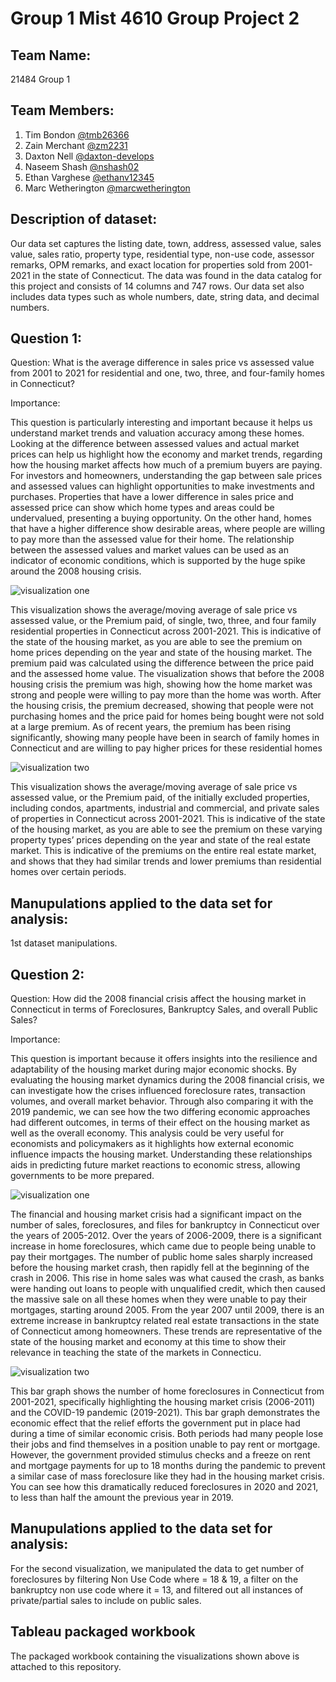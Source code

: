 # Group 1 Mist 4610 Group Project 2

## Team Name: 
21484 Group 1

## Team Members:

1. Tim Bondon [@tmb26366](https://www.github.com/tmb26366)
2. Zain Merchant [@zm2231](https://www.github.com/zm2231)
3. Daxton Nell [@daxton-develops](https://www.github.com/daxton-develops)
4. Naseem Shash [@nshash02](https://www.github.com/nshash02)
5. Ethan Varghese [@ethanv12345](https://www.github.com/ethanv12345)
6. Marc Wetherington [@marcwetherington](https://www.github.com/marcwetherington)

## Description of dataset:

Our data set captures the listing date, town, address, assessed value, sales value, sales ratio, property type, residential type, non-use code, assessor remarks, OPM remarks, and exact location for properties sold from 2001-2021 in the state of Connecticut. The data was found in the data catalog for this project and consists of 14 columns and 747 rows. Our data set also includes data types such as whole numbers, date, string data, and decimal numbers. 

## Question 1:

Question: What is the average difference in sales price vs assessed value from 2001 to 2021 for residential and one, two, three, and four-family homes in Connecticut?

Importance: 

This question is particularly interesting and important because it helps us understand market trends and valuation accuracy among these homes. Looking at the difference between assessed values and actual market prices can help us highlight how the economy and market trends, regarding how the housing market affects how much of a premium buyers are paying. For investors and homeowners, understanding the gap between sale prices and assessed values can highlight opportunities to make investments and purchases. Properties that have a lower difference in sales price and assessed price can show which home types and areas could be undervalued, presenting a buying opportunity. On the other hand, homes that have a higher difference show desirable areas, where people are willing to pay more than the assessed value for their home. The relationship between the assessed values and market values can be used as an indicator of economic conditions, which is supported by the huge spike around the 2008 housing crisis.  

![visualization one](https://i.ibb.co/mh8Fd98/Screenshot-2024-04-28-160827.png)

This visualization shows the average/moving average of sale price vs assessed value, or the Premium paid, of  single, two, three, and four family residential properties in Connecticut across 2001-2021. This is indicative of the state of the housing market, as you are able to see the premium on home prices depending on the year and state of the housing market. The premium paid was calculated using the difference between the price paid and the assessed home value. The visualization shows that before the 2008 housing crisis the premium was high, showing how the home market was strong and people were willing to pay more than the home was worth. After the housing crisis, the premium decreased, showing that people were not purchasing homes and the price paid for homes being bought were not sold at a large premium. As of recent years, the premium has been rising significantly, showing many people have been in search of family homes in Connecticut and are willing to pay higher prices for these residential homes

![visualization two](https://i.ibb.co/QbnFfCt/Screenshot-2024-04-28-160842.png)

This visualization shows the average/moving average of sale price vs assessed value, or the Premium paid, of the initially excluded properties, including condos, apartments, industrial and commercial, and private sales of properties in Connecticut across 2001-2021. This is indicative of the state of the housing market, as you are able to see the premium on these varying property types’ prices depending on the year and state of the real estate market. This is indicative of the premiums on the entire real estate market, and shows that they had similar trends and lower premiums than residential homes over certain periods.

## Manupulations applied to the data set for analysis:

1st dataset manipulations.

## Question 2:

Question: How did the 2008 financial crisis affect the housing market in Connecticut in terms of Foreclosures, Bankruptcy Sales, and overall Public Sales? 

Importance: 

This question is important because it offers insights into the resilience and adaptability of the housing market during major economic shocks. By evaluating the housing market dynamics during the 2008 financial crisis, we can investigate how the crises influenced foreclosure rates, transaction volumes, and overall market behavior. Through also comparing it with the 2019 pandemic, we can see how the two differing economic approaches had different outcomes, in terms of their effect on the housing market as well as the overall economy. This analysis could be very useful for economists and policymakers as it highlights how external economic influence impacts the housing market. Understanding these relationships aids in predicting future market reactions to economic stress, allowing governments to be more prepared. 

![visualization one]([https://i.ibb.co/NWbWwZ4/q2graph1.png](https://i.ibb.co/824PtK5/Screenshot-2024-04-28-at-4-27-02-PM.png))

The financial and housing market crisis had a significant impact on the number of sales, foreclosures, and files for bankruptcy in Connecticut over the years of 2005-2012.  Over the years of 2006-2009, there is a significant increase in home foreclosures, which came due to people being unable to pay their mortgages. The number of public home sales sharply increased before the housing market crash, then rapidly fell at the beginning of the crash in 2006. This rise in home sales was what caused the crash, as banks were handing out loans to people with unqualified credit, which then caused the massive sale on all these homes when they were unable to pay their mortgages, starting around 2005. From the year 2007 until 2009, there is an extreme increase in bankruptcy related real estate transactions in the state of Connecticut among homeowners. These trends are representative of the state of the housing market and economy at this time to show their relevance in teaching the state of the markets in Connecticu. 

![visualization two]([https://i.ibb.co/xq06LSz/q2graph2.png](https://i.ibb.co/gF45xKX/Screenshot-2024-04-28-at-4-27-07-PM.png))

This bar graph shows the number of home foreclosures in Connecticut from 2001-2021, specifically highlighting the housing market crisis (2006-2011) and the COVID-19 pandemic (2019-2021). This bar graph demonstrates the economic effect that the relief efforts the government put in place had during a time of similar economic crisis. Both periods had many people lose their jobs and find themselves in a position unable to pay rent or mortgage. However, the government provided stimulus checks and a freeze on rent and mortgage payments for up to 18 months during the pandemic to prevent a similar case of mass foreclosure like they had in the housing market crisis. You can see how this dramatically reduced foreclosures in 2020 and 2021, to less than half the amount the previous year in 2019.

## Manupulations applied to the data set for analysis:

For the second visualization, we manipulated the data to get number of foreclosures by filtering Non Use Code where = 18 & 19, a filter on the bankruptcy non use code where it = 13, and filtered out all instances of private/partial sales to include on public sales.

## Tableau packaged workbook

The packaged workbook containing the visualizations shown above is attached to this repository.
